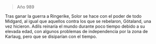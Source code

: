 > Año 989

Tras ganar la guerra a Ringerike, Solor se hace con el poder de todo Midgard, al igual que aquellos contra los que se rebelaron, Götaland, una vez hicieron. Adils reinaría el mundo durante poco tiempo debido a su elevada edad, con algunos problemas de independencia por la zona de Karlaug, pero que se disiparían con el tiempo.